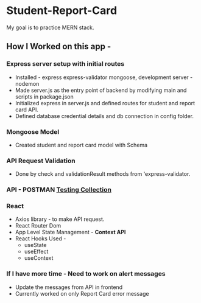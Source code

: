 # Student-Report-Card
My goal is to practice MERN stack.
## How I Worked on this app -

### Express server setup with initial routes
* Installed - express express-validator mongoose, development server - nodemon
* Made server.js as the entry point of backend by modifying main and scripts in package.json
* Initialized express in server.js and defined routes for student and report card API.
* Defined database credential details and db connection in config folder.

### Mongoose Model
* Created student and report card model with Schema

### API Request Validation 
* Done by check and validationResult methods from 'express-validator.

### API - POSTMAN [Testing Collection](https://www.postman.com/manodevi/workspace/student-report-card/documentation/17909886-c56a515a-32b0-4996-8079-d0cc0bcd8ed7)

### React
* Axios library - to make API request.
* React Router Dom
* App Level State Management - __Context API__
* React Hooks Used - 
  * useState  
  * useEffect
  * useContext

### If I have more time - Need to work on alert messages
* Update the messages from API in frontend
* Currently worked on only Report Card error message

